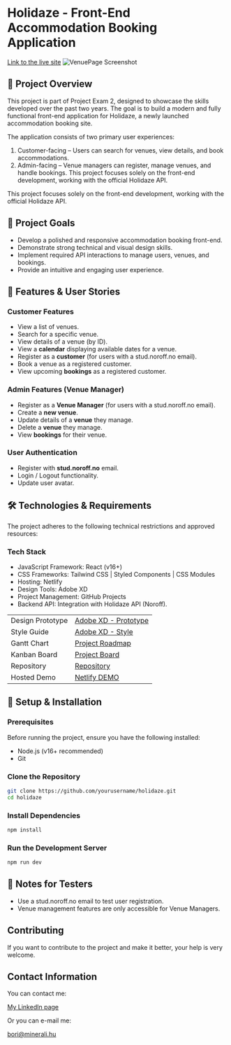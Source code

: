 # Holidaze - Front-End Accommodation Booking Application
<a href="https://holidaze-rentopia.netlify.app">Link to the live site</a>
![VenuePage Screenshot](https://github.com/user-attachments/assets/1c68d025-3708-4bb6-943b-0e6c3098d7c6)

## :pushpin: Project Overview
This project is part of Project Exam 2, designed to showcase the skills developed over the past two years. The goal is to build a modern and fully functional front-end application for Holidaze, a newly launched accommodation booking site.

The application consists of two primary user experiences:

1. Customer-facing – Users can search for venues, view details, and book accommodations.
2. Admin-facing – Venue managers can register, manage venues, and handle bookings.
This project focuses solely on the front-end development, working with the official Holidaze API.

This project focuses solely on the front-end development, working with the official Holidaze API.

## :dart: Project Goals
- Develop a polished and responsive accommodation booking front-end.
- Demonstrate strong technical and visual design skills.
- Implement required API interactions to manage users, venues, and bookings.
- Provide an intuitive and engaging user experience.

## :book:  Features & User Stories
### Customer Features
- View a list of venues.
- Search for a specific venue.
- View details of a venue (by ID).
- View a **calendar** displaying available dates for a venue.
- Register as a **customer** (for users with a stud.noroff.no email).
- Book a venue as a registered customer.
- View upcoming **bookings** as a registered customer.

### Admin Features (Venue Manager)
- Register as a **Venue Manager** (for users with a stud.noroff.no email).
- Create a **new venue**.
- Update details of a **venue** they manage.
- Delete a **venue** they manage.
- View **bookings** for their venue.

### User Authentication
- Register with **stud.noroff.no** email.
- Login / Logout functionality.
- Update user avatar.

## :hammer_and_wrench: Technologies & Requirements
The project adheres to the following technical restrictions and approved resources:

### Tech Stack
- JavaScript Framework: React (v16+)
- CSS Frameworks: Tailwind CSS | Styled Components | CSS Modules
- Hosting: Netlify
- Design Tools: Adobe XD 
- Project Management: GitHub Projects
- Backend API: Integration with Holidaze API (Noroff).

<table>
  <tbody>
    <tr>
      <td>Design Prototype</td>
      <td><a href="https://xd.adobe.com/view/cd944fe3-8694-4d34-b42e-13e7c64096b0-98c7/">Adobe XD - Prototype</a></td>
    </tr>
    <tr>
      <td>Style Guide</td>
      <td><a href="https://xd.adobe.com/view/ca48dd4f-bb5e-4e19-b0b0-8d0bafaebaaf-9f1b/">Adobe XD - Style</a></td>
    </tr>
    <tr>
      <td>Gantt Chart</td>
      <td><a href="https://github.com/users/borikokeny/projects/9/views/1?layout=table&sortedBy%5Bdirection%5D=asc&sortedBy%5BcolumnId%5D=140233371&visibleFields=%5B%22Title%22%2C%22Status%22%2C140233370%2C140233371%2C140233369%5D">Project Roadmap</a></td>
    </tr>
    <tr>
      <td>Kanban Board</td>
      <td><a href="https://github.com/users/borikokeny/projects/9/views/2?layout=board">Project Board</a></td>
    </tr>
    <tr>
      <td>Repository</td>
      <td><a href="https://github.com/borikokeny/Holidaze-Project-Exam-2">Repository</a></td>
    </tr>
      <tr>
      <td>Hosted Demo</td>
      <td><a href="https://holidaze-rentopia.netlify.app/">Netlify DEMO</a></td>
    </tr>
  </tbody>
</table>

## :rocket: Setup & Installation
### Prerequisites
Before running the project, ensure you have the following installed:
- Node.js (v16+ recommended)
- Git
### Clone the Repository
```sh
git clone https://github.com/yourusername/holidaze.git
cd holidaze
```
### Install Dependencies
```sh
npm install
```
### Run the Development Server
```sh
npm run dev
```
## :pushpin: Notes for Testers
- Use a stud.noroff.no email to test user registration.
- Venue management features are only accessible for Venue Managers.

## Contributing
If you want to contribute to the project and make it better, your help is very welcome.

## Contact Information
You can contact me:

<a href="https://www.linkedin.com/in/bori-kokeny-7070008a/">My LinkedIn page</a>

Or you can e-mail me:

bori@minerali.hu



